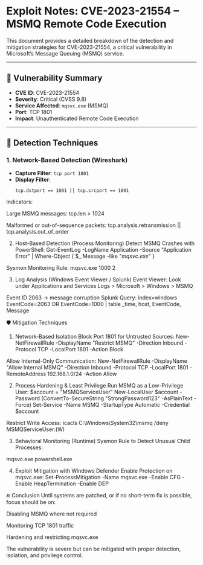 # Exploit Notes: CVE-2023-21554 – MSMQ Remote Code Execution

This document provides a detailed breakdown of the detection and mitigation strategies for CVE-2023-21554, a critical vulnerability in Microsoft’s Message Queuing (MSMQ) service.

---

## 🧠 Vulnerability Summary

- **CVE ID**: CVE-2023-21554
- **Severity**: Critical (CVSS 9.8)
- **Service Affected**: `mqsvc.exe` (MSMQ)
- **Port**: TCP 1801
- **Impact**: Unauthenticated Remote Code Execution

---

## 📡 Detection Techniques

### 1. Network-Based Detection (Wireshark)

- **Capture Filter**: `tcp port 1801`
- **Display Filter**: 
  ```wireshark
  tcp.dstport == 1801 || tcp.srcport == 1801
Indicators:

Large MSMQ messages: tcp.len > 1024

Malformed or out-of-sequence packets:
tcp.analysis.retransmission || tcp.analysis.out_of_order

2. Host-Based Detection (Process Monitoring)
Detect MSMQ Crashes with PowerShell:
Get-EventLog -LogName Application -Source "Application Error" | Where-Object { $_.Message -like "*mqsvc.exe*" }

Sysmon Monitoring Rule:
<Sysmon>
  <RuleGroup name="Detect MSMQ Exploit" groupRelation="or">
    <ProcessCreate onmatch="include">
      <Image condition="contains">mqsvc.exe</Image>
    </ProcessCreate>
    <EventID condition="is">1000</EventID> <!-- Crash -->
    <EventID condition="is">2</EventID>    <!-- Process terminated -->
  </RuleGroup>
</Sysmon>

3. Log Analysis (Windows Event Viewer / Splunk)
Event Viewer:
Look under Applications and Services Logs > Microsoft > Windows > MSMQ

Event ID 2063 → message corruption
Splunk Query:
index=windows EventCode=2063 OR EventCode=1000 | table _time, host, EventCode, Message

🛡️ Mitigation Techniques
1. Network-Based Isolation
Block Port 1801 for Untrusted Sources:
New-NetFirewallRule -DisplayName "Restrict MSMQ" -Direction Inbound -Protocol TCP -LocalPort 1801 -Action Block

Allow Internal-Only Communication:
New-NetFirewallRule -DisplayName "Allow Internal MSMQ" -Direction Inbound -Protocol TCP -LocalPort 1801 -RemoteAddress 192.168.1.0/24 -Action Allow

2. Process Hardening & Least Privilege
Run MSMQ as a Low-Privilege User:
$account = "MSMQServiceUser"
New-LocalUser $account -Password (ConvertTo-SecureString "StrongPassword123" -AsPlainText -Force)
Set-Service -Name MSMQ -StartupType Automatic -Credential $account

Restrict Write Access:
icacls C:\Windows\System32\msmq /deny MSMQServiceUser:(W)

3. Behavioral Monitoring (Runtime)
Sysmon Rule to Detect Unusual Child Processes:
<RuleGroup name="Detect MSMQ Exploitation" groupRelation="or">
  <ProcessCreate onmatch="include">
    <Image condition="contains">mqsvc.exe</Image>
    <TargetImage condition="contains">powershell.exe</TargetImage>
  </ProcessCreate>
</RuleGroup>

4. Exploit Mitigation with Windows Defender
Enable Protection on mqsvc.exe:
Set-ProcessMitigation -Name mqsvc.exe -Enable CFG -Enable HeapTermination -Enable DEP

🔚 Conclusion
Until systems are patched, or if no short-term fix is possible, focus should be on:

Disabling MSMQ where not required

Monitoring TCP 1801 traffic

Hardening and restricting mqsvc.exe

The vulnerability is severe but can be mitigated with proper detection, isolation, and privilege control.